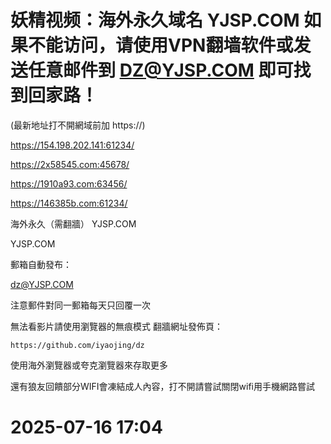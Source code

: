 # 妖精视频：海外永久域名 YJSP.COM 如果不能访问，请使用VPN翻墙软件或发送任意邮件到 DZ@YJSP.COM 即可找到回家路！

(最新地址打不開網域前加 https://)

https://154.198.202.141:61234/

https://2x58545.com:45678/

https://1910a93.com:63456/

https://146385b.com:61234/

海外永久（需翻牆） YJSP.COM

YJSP.COM

郵箱自動發布：

dz@YJSP.COM

注意郵件對同一郵箱每天只回覆一次

無法看影片請使用瀏覽器的無痕模式 翻牆網址發佈頁：

```
https://github.com/iyaojing/dz
```

使用海外瀏覽器或夸克瀏覽器來存取更多

還有狼友回饋部分WIFI會凍結成人內容，打不開請嘗試關閉wifi用手機網路嘗試

# 2025-07-16 17:04

